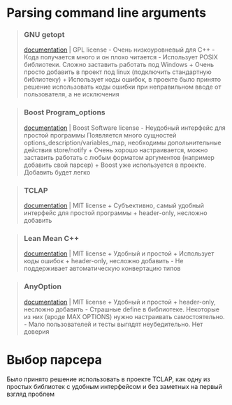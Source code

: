 # Parsing command line arguments

> ### GNU getopt
> [documentation](https://www.gnu.org/savannah-checkouts/gnu/libc/manual/html_node/Getopt.html) | GPL license
> \- Очень низкоуровневый для C++
> \- Кода получается много и он плохо читается
> \- Использует POSIX библиотеки. Сложно заставить работать под Windows
> \+ Очень просто добавить в проект под linux (подключить стандартную библиотеку)
> \+ Использует коды ошибок,
в проекте было принято решение использовать коды ошибки при неправильном вводе от пользователя, а не исключения

> ### Boost Program_options
> [documentation](https://www.boost.org/doc/libs/1_72_0/doc/html/program_options.html) | Boost Software license
> \- Неудобный интерфейс для простой программы
Появляется много сущностей options_description/variables_map, необходимы допольнительные действия store/notify
> \+ Очень хорошо настраивается, можно заставить работать с любым форматом аргументов
(например добавить свой парсер)
> \+ Boost уже используется в проекте. Добавить будет легко

> ### TCLAP
> [documentation](http://tclap.sourceforge.net) | MIT license
> \+ Субъективно, самый удобный интерфейс для простой программы
> \+ header-only, несложно добавить

> ### Lean Mean C++
> [documentation](http://optionparser.sourceforge.net/index.html) | MIT license
> \+ Удобный и простой
> \+ Использует коды ошибок
> \+ header-only, несложно добавить
> \- Не поддерживает автоматическую конвертацию типов

> ### AnyOption
> [documentation](https://github.com/hackorama/AnyOption) | MIT license
> \+ Удобный и простой
> \+ header-only, несложно добавить
> \- Страшные define в библиотеке. Некоторые из них (вроде MAX OPTIONS) нужно настраивать самостоятельно. 
> \- Мало пользователей и тесты выгядят неубедительно. Нет доверия

# Выбор парсера
Было принято решение использовать в проекте TCLAP, как одну из простых библиотек с удобным интерфейсом и без заметных на первый взгляд проблем
